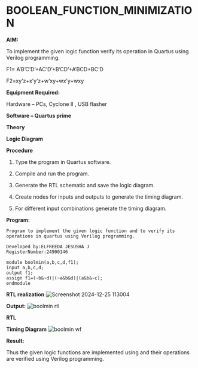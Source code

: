 # BOOLEAN_FUNCTION_MINIMIZATION

**AIM:**

To implement the given logic function verify its operation in Quartus using Verilog programming.

F1= A’B’C’D’+AC’D’+B’CD’+A’BCD+BC’D 

F2=xy’z+x’y’z+w’xy+wx’y+wxy

**Equipment Required:**

Hardware – PCs, Cyclone II , USB flasher

**Software – Quartus prime**

**Theory**

**Logic Diagram**

**Procedure**

1.	Type the program in Quartus software.

2.	Compile and run the program.

3.	Generate the RTL schematic and save the logic diagram.

4.	Create nodes for inputs and outputs to generate the timing diagram.

5.	For different input combinations generate the timing diagram.


**Program:**
```
Program to implement the given logic function and to verify its operations in quartus using Verilog programming. 

Developed by:ELFREEDA JESUSHA J
RegisterNumber:24900146
```
```
module boolmin(a,b,c,d,f1);
input a,b,c,d;
output f1;
assign f1=(~b&~d)|(~a&b&d)|(a&b&~c);
endmodule

```


**RTL realization**
![Screenshot 2024-12-25 113004](https://github.com/user-attachments/assets/f2932bc0-d01c-4da8-bf15-5843949bf3ad)



**Output:**
![boolmin rtl](https://github.com/user-attachments/assets/3914b6d1-de14-4fce-8026-18f3ff03555c)


**RTL**

**Timing Diagram**
![boolmin wf](https://github.com/user-attachments/assets/c436c916-7a4a-4174-b51e-bfd87c9834f6)


**Result:**

Thus the given logic functions are implemented using and their operations are verified using Verilog programming.

